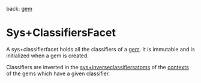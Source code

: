 back: [gem](../basics/gem.md#Facets)

# Sys+ClassifiersFacet

A sys+classifierfacet holds all the classifiers of a [gem](../basics/gem.md). It is immutable and is initialized when a gem is created.

Classifiers are inverted in the [sys+inverseclassifiersatoms](../atoms/sys+inverseclassifiersatom.md) of the [contexts](../basics/context.md) of the gems which have a given classifier.